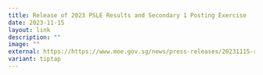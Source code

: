 ```yaml
---
title: Release of 2023 PSLE Results and Secondary 1 Posting Exercise
date: 2023-11-15
layout: link
description: ""
image: ""
external: https://https://www.moe.gov.sg/news/press-releases/20231115-release-of-2023-psle-results-and-secondary-1-posting-exercise
variant: tiptap
---
```

